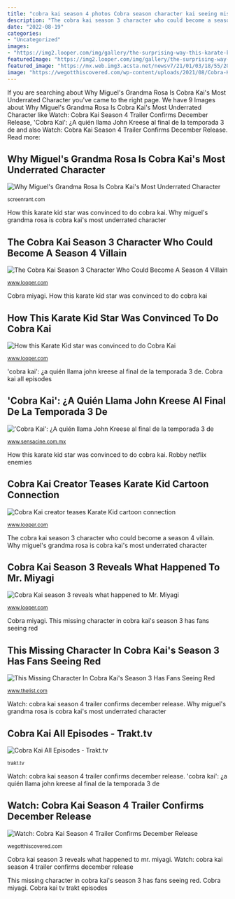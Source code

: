 ```yaml
---
title: "cobra kai season 4 photos Cobra season character kai seeing missing fans aisha robinson netflix"
description: "The cobra kai season 3 character who could become a season 4 villain"
date: "2022-08-19"
categories:
- "Uncategorized"
images:
- "https://img2.looper.com/img/gallery/the-surprising-way-this-karate-kid-actor-was-convinced-to-appear-on-cobra-kai/l-intro-1609787972.jpg"
featuredImage: "https://img2.looper.com/img/gallery/the-surprising-way-this-karate-kid-actor-was-convinced-to-appear-on-cobra-kai/l-intro-1609787972.jpg"
featured_image: "https://mx.web.img3.acsta.net/newsv7/21/01/03/18/55/2047588.jpg"
image: "https://wegotthiscovered.com/wp-content/uploads/2021/08/Cobra-Kai-1.jpeg"
---
```


If you are searching about Why Miguel&#039;s Grandma Rosa Is Cobra Kai&#039;s Most Underrated Character you've came to the right page. We have 9 Images about Why Miguel&#039;s Grandma Rosa Is Cobra Kai&#039;s Most Underrated Character like Watch: Cobra Kai Season 4 Trailer Confirms December Release, &#039;Cobra Kai&#039;: ¿A quién llama John Kreese al final de la temporada 3 de and also Watch: Cobra Kai Season 4 Trailer Confirms December Release. Read more:

## Why Miguel&#039;s Grandma Rosa Is Cobra Kai&#039;s Most Underrated Character

![Why Miguel&#039;s Grandma Rosa Is Cobra Kai&#039;s Most Underrated Character](https://static0.srcdn.com/wordpress/wp-content/uploads/2021/03/Grandma-rose-Cobra-kai-most-underrated-character-.jpg "Zabka karate shue convinced actor macchio looper")

<small>screenrant.com</small>

How this karate kid star was convinced to do cobra kai. Why miguel&#039;s grandma rosa is cobra kai&#039;s most underrated character

## The Cobra Kai Season 3 Character Who Could Become A Season 4 Villain

![The Cobra Kai Season 3 Character Who Could Become A Season 4 Villain](https://www.looper.com/img/gallery/the-cobra-kai-season-3-character-who-could-become-a-season-4-villain/robby-and-shawn-enemies-on-the-inside-1614802345.jpg "Cobra kai all episodes")

<small>www.looper.com</small>

Cobra miyagi. How this karate kid star was convinced to do cobra kai

## How This Karate Kid Star Was Convinced To Do Cobra Kai

![How this Karate Kid star was convinced to do Cobra Kai](https://img2.looper.com/img/gallery/the-surprising-way-this-karate-kid-actor-was-convinced-to-appear-on-cobra-kai/l-intro-1609787972.jpg "The cobra kai season 3 character who could become a season 4 villain")

<small>www.looper.com</small>

&#039;cobra kai&#039;: ¿a quién llama john kreese al final de la temporada 3 de. Cobra kai all episodes

## &#039;Cobra Kai&#039;: ¿A Quién Llama John Kreese Al Final De La Temporada 3 De

![&#039;Cobra Kai&#039;: ¿A quién llama John Kreese al final de la temporada 3 de](https://mx.web.img3.acsta.net/newsv7/21/01/03/18/55/2047588.jpg "Cobra kai creator teases karate kid cartoon connection")

<small>www.sensacine.com.mx</small>

How this karate kid star was convinced to do cobra kai. Robby netflix enemies

## Cobra Kai Creator Teases Karate Kid Cartoon Connection

![Cobra Kai creator teases Karate Kid cartoon connection](https://img2.looper.com/img/gallery/cobra-kai-creator-teases-season-3-connection-to-karate-kid-cartoon/l-intro-1601064685.jpg "Zabka karate shue convinced actor macchio looper")

<small>www.looper.com</small>

The cobra kai season 3 character who could become a season 4 villain. Why miguel&#039;s grandma rosa is cobra kai&#039;s most underrated character

## Cobra Kai Season 3 Reveals What Happened To Mr. Miyagi

![Cobra Kai season 3 reveals what happened to Mr. Miyagi](https://img1.looper.com/img/gallery/how-cobra-kai-season-3-reveals-what-happened-to-mr-miyagi/l-intro-1609799140.jpg "Cobra kai all episodes")

<small>www.looper.com</small>

Cobra miyagi. This missing character in cobra kai&#039;s season 3 has fans seeing red

## This Missing Character In Cobra Kai&#039;s Season 3 Has Fans Seeing Red

![This Missing Character In Cobra Kai&#039;s Season 3 Has Fans Seeing Red](https://img1.thelist.com/img/gallery/this-missing-character-in-cobra-kais-season-3-has-fans-seeing-red/intro-1609881132.jpg "Cobra kai tv trakt episodes")

<small>www.thelist.com</small>

Watch: cobra kai season 4 trailer confirms december release. Why miguel&#039;s grandma rosa is cobra kai&#039;s most underrated character

## Cobra Kai All Episodes - Trakt.tv

![Cobra Kai All Episodes - Trakt.tv](https://walter.trakt.tv/images/shows/000/122/553/posters/medium/e1bdf2cb82.jpg "Cobra kai tv trakt episodes")

<small>trakt.tv</small>

Watch: cobra kai season 4 trailer confirms december release. &#039;cobra kai&#039;: ¿a quién llama john kreese al final de la temporada 3 de

## Watch: Cobra Kai Season 4 Trailer Confirms December Release

![Watch: Cobra Kai Season 4 Trailer Confirms December Release](https://wegotthiscovered.com/wp-content/uploads/2021/08/Cobra-Kai-1.jpeg "How this karate kid star was convinced to do cobra kai")

<small>wegotthiscovered.com</small>

Cobra kai season 3 reveals what happened to mr. miyagi. Watch: cobra kai season 4 trailer confirms december release

This missing character in cobra kai&#039;s season 3 has fans seeing red. Cobra miyagi. Cobra kai tv trakt episodes
